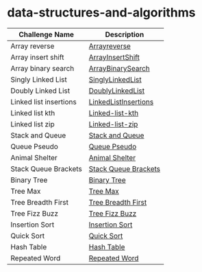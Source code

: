 # data-structures-and-algorithms

| Challenge Name|Description|
|---------------|----------|
| Array reverse |[Arrayreverse](./Challenge/Data-Structure/Arrayreverse/Arrayreverse.md)|
| Array insert shift |[ArrayInsertShift](./Challenge/Data-Structure/Array-insert-shift/Array-insert-shift.md)|
| Array binary search |[ArrayBinarySearch](./Challenge/Data-Structure/Array-binary-search/array-binary-search.md)|
| Singly Linked List |[SinglyLinkedList](./Challenge/Data-Structure/SinglyLinkedList/SinglyLinkedList.md)|
| Doubly Linked List |[DoublyLinkedList](./Challenge/Data-Structure/DoublyLinkedList/doubly-linked-list.md)|
| Linked list insertions |[LinkedListInsertions](./Challenge/Data-Structure/Linked-list-insertions/Linked-list-insertions.md)|
| Linked list kth |[Linked-list-kth](./Challenge/Data-Structure/Linked-list-kth/linked-list-kth.md)|
| Linked list zip |[Linked-list-zip](./Challenge/Algorithm/Linked-list-zip/Linked-list-zip.md)|
| Stack and Queue |[Stack and Queue](./Challenge/Data-Structure/Stack-Queue/Stack-Queue.md)|
| Queue Pseudo |[Queue Pseudo](./Challenge/Data-Structure/stack-queue-pseudo/stack-queue-pseudo.md)|
| Animal Shelter |[Animal Shelter](./Challenge/Algorithm/Animal-Shelter-Queue/Animal-Shelter-Queue.md)|
| Stack Queue Brackets |[Stack Queue Brackets](./Challenge/Algorithm/Stack-Queue-Brackets/Stack-Queue-Brackets.md)|
| Binary Tree|[Binary Tree](./Challenge/Data-Structure/Binary-Tree/BinaryTree.md)|
|Tree Max|[Tree Max](./Challenge/Data-Structure/Binary-Tree-Max/Tree-Max.md)|
|Tree Breadth First|[Tree Breadth First](./Challenge/Algorithm/Tree-Breadth-First/Tree-Breadth-First.md)|
|Tree Fizz Buzz|[Tree Fizz Buzz](./Challenge/Algorithm/FizzBuzz-Tree/FizzBuzzTree.md)|
|Insertion Sort|[Insertion Sort](./Challenge/Algorithm/Insertion-Sort/BLOG.md)|
|Quick Sort|[Quick Sort](./Challenge/Algorithm/Quick-Sort/Blog.md)|
|Hash Table|[Hash Table](./Challenge/Data-Structure/Hash-Table/HashTable.md)|
|Repeated Word|[Repeated Word](./Challenge/Algorithm/RepeatedWord/RepeatedWord.md)|